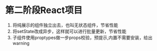 # 第二阶段React项目
1. 将纯展示的组件独立出去，也叫无状态组件，节省性能
2. 将setState改成异步，这样就可以进行批量更新，节省性能
3. 子组件使用proptypes做一步props校验，预提示,内置不需要安装，给出warning